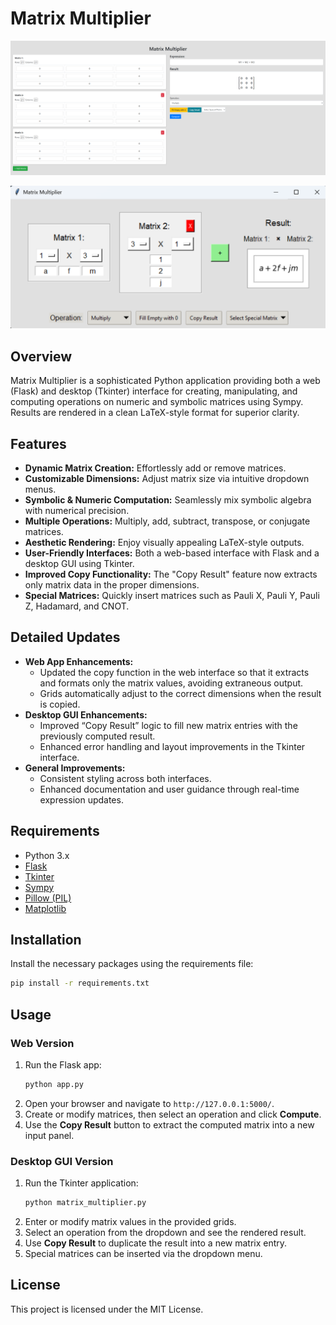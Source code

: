 # Matrix Multiplier

![alt text](image-1.png)

![alt text](image.png)

## Overview
Matrix Multiplier is a sophisticated Python application providing both a web (Flask) and desktop (Tkinter) interface for creating, manipulating, and computing operations on numeric and symbolic matrices using Sympy. Results are rendered in a clean LaTeX-style format for superior clarity.

## Features
- **Dynamic Matrix Creation:** Effortlessly add or remove matrices.
- **Customizable Dimensions:** Adjust matrix size via intuitive dropdown menus.
- **Symbolic & Numeric Computation:** Seamlessly mix symbolic algebra with numerical precision.
- **Multiple Operations:** Multiply, add, subtract, transpose, or conjugate matrices.
- **Aesthetic Rendering:** Enjoy visually appealing LaTeX-style outputs.
- **User-Friendly Interfaces:** Both a web-based interface with Flask and a desktop GUI using Tkinter.
- **Improved Copy Functionality:** The "Copy Result" feature now extracts only matrix data in the proper dimensions.
- **Special Matrices:** Quickly insert matrices such as Pauli X, Pauli Y, Pauli Z, Hadamard, and CNOT.

## Detailed Updates
- **Web App Enhancements:**
  - Updated the copy function in the web interface so that it extracts and formats only the matrix values, avoiding extraneous output.
  - Grids automatically adjust to the correct dimensions when the result is copied.
- **Desktop GUI Enhancements:**
  - Improved “Copy Result” logic to fill new matrix entries with the previously computed result.
  - Enhanced error handling and layout improvements in the Tkinter interface.
- **General Improvements:**
  - Consistent styling across both interfaces.
  - Enhanced documentation and user guidance through real-time expression updates.

## Requirements

- Python 3.x
- [Flask](https://flask.palletsprojects.com/)
- [Tkinter](https://docs.python.org/3/library/tkinter.html)
- [Sympy](https://www.sympy.org)
- [Pillow (PIL)](https://python-pillow.org)
- [Matplotlib](https://matplotlib.org)

## Installation

Install the necessary packages using the requirements file:

```bash
pip install -r requirements.txt
```

## Usage

### Web Version
1. Run the Flask app:
   ```bash
   python app.py
   ```
2. Open your browser and navigate to `http://127.0.0.1:5000/`.
3. Create or modify matrices, then select an operation and click **Compute**.
4. Use the **Copy Result** button to extract the computed matrix into a new input panel.

### Desktop GUI Version
1. Run the Tkinter application:
   ```bash
   python matrix_multiplier.py
   ```
2. Enter or modify matrix values in the provided grids.
3. Select an operation from the dropdown and see the rendered result.
4. Use **Copy Result** to duplicate the result into a new matrix entry.
5. Special matrices can be inserted via the dropdown menu.

## License
This project is licensed under the MIT License.